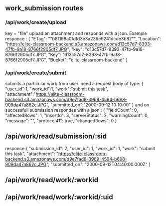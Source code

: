 ## work_submission routes

### /api/work/create/upload
key = "file"
upload an attachment and responds with a json. Example responce : 
{
    "ETag": "\"b8f198a0fdfd3e3a236e9241dcde3b82\"",
    "Location": "https://elite-classroom-backend.s3.amazonaws.com/d13c57d7-8393-47fb-9a18-8766f2905df7.JPG",
    "key": "d13c57d7-8393-47fb-9a18-8766f2905df7.JPG",
    "Key": "d13c57d7-8393-47fb-9a18-8766f2905df7.JPG",
    "Bucket": "elite-classroom-backend"
}

### /api/work/create/submit 
submits a particular work from user. need a request body of type:
{
    "user_id":1,
    "work_id":1,
    "work":"submit this task",
    "attachment":"https://elite-classroom-backend.s3.amazonaws.com/d9e7fad8-3969-4594-b698-909da47a862c.JPG",
    "submitted_on":"2000-09-12 10:10:00"
}
and on successfull submission respondes with a json :
{
    "fieldCount": 0,
    "affectedRows": 1,
    "insertId": 3,
    "serverStatus": 2,
    "warningCount": 0,
    "message": "",
    "protocol41": true,
    "changedRows": 0
}

##  /api/work/read/submission/:sid
responce:{
    "submission_id": 2,
    "user_id": 1,
    "work_id": 1,
    "work": "submit this task",
    "attachment": "https://elite-classroom-backend.s3.amazonaws.com/d9e7fad8-3969-4594-b698-909da47a862c.JPG",
    "submitted_on": "2000-09-12T04:40:00.000Z"
}

## /api/work/read/work/:workid

## /api/work/read/work/:workid/:uid
